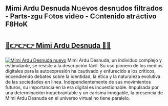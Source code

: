 ## Mimi Ardu Desnuda N𝚞𝚎vos desn𝚞dos filtr𝚊dos - Parts-zgu F𝚘tos vid𝚎o - C𝚘ntenido atr𝚊ctivo F8HoK

# <h2><a href="http://mb4u67.tromn.icu/?c=Mimi+Ardu+Desnuda">🔗👉👉👉 Mimi Ardu Desnuda 🔗🔗</a></h2>

[![Mimi Ardu Desnuda nuevo](https://i.imgur.com/pEAQMta.gif)](http://mb4u67.tromn.icu/?c=Mimi+Ardu+Desnuda)
Mimi Ardu Desnuda, un individuo complejo y estimulante, se resiste a la descripción fácil. Su uso pionero de los medios digitales para la autoexpresión ha cautivado y enfurecido a los críticos, encendiendo debates sobre la identidad, la ética y la naturaleza evolutiva de las sociedades en línea. Independientemente de sus movimientos futuros, su importancia en la era digital es incuestionable. Impulsada por una determinación inquebrantable y un carisma innegable, la presencia de Mimi Ardu Desnuda en el universo virtual no tiene paralelo.
